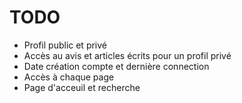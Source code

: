 # TODO

- Profil public et privé
- Accès au avis et articles écrits pour un profil privé
- Date création compte et dernière connection
- Accès à chaque page
- Page d'acceuil et recherche
